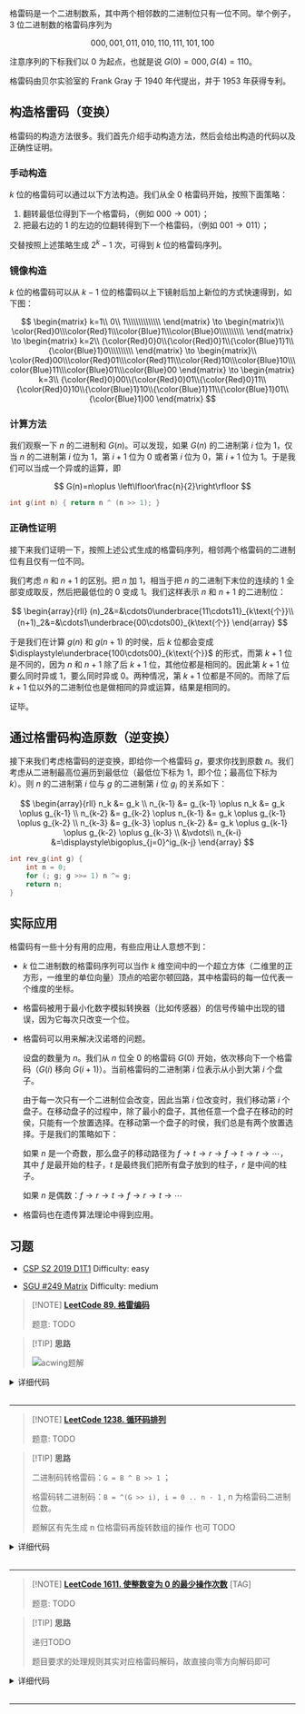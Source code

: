 

格雷码是一个二进制数系，其中两个相邻数的二进制位只有一位不同。举个例子，$3$ 位二进制数的格雷码序列为

$$
000,001,011,010,110,111,101,100
$$

注意序列的下标我们以 $0$ 为起点，也就是说 $G(0)=000,G(4)=110$。

格雷码由贝尔实验室的 Frank Gray 于 1940 年代提出，并于 1953 年获得专利。

## 构造格雷码（变换）

格雷码的构造方法很多。我们首先介绍手动构造方法，然后会给出构造的代码以及正确性证明。

### 手动构造

$k$ 位的格雷码可以通过以下方法构造。我们从全 $0$ 格雷码开始，按照下面策略：

1. 翻转最低位得到下一个格雷码，（例如 $000\to 001$）；
2. 把最右边的 $1$ 的左边的位翻转得到下一个格雷码，（例如 $001\to 011$）；

交替按照上述策略生成 $2^k-1$ 次，可得到 $k$ 位的格雷码序列。

### 镜像构造

$k$ 位的格雷码可以从 $k-1$ 位的格雷码以上下镜射后加上新位的方式快速得到，如下图：

$$
\begin{matrix}
k=1\\
0\\ 1\\\\\\\\\\\\\\
\end{matrix}
\to \begin{matrix}\\
\color{Red}0\\\color{Red}1\\\color{Blue}1\\\color{Blue}0\\\\\\\\\\
\end{matrix}
\to \begin{matrix}
k=2\\
{\color{Red}0}0\\{\color{Red}0}1\\{\color{Blue}1}1\\{\color{Blue}1}0\\\\\\\\\\
\end{matrix}
\to \begin{matrix}\\
\color{Red}00\\\color{Red}01\\\color{Red}11\\\color{Red}10\\\color{Blue}10\\\color{Blue}11\\\color{Blue}01\\\color{Blue}00
\end{matrix}
\to \begin{matrix}
k=3\\
{\color{Red}0}00\\{\color{Red}0}01\\{\color{Red}0}11\\{\color{Red}0}10\\{\color{Blue}1}10\\{\color{Blue}1}11\\{\color{Blue}1}01\\{\color{Blue}1}00
\end{matrix}
$$

### 计算方法

我们观察一下 $n$ 的二进制和 $G(n)$。可以发现，如果 $G(n)$ 的二进制第 $i$ 位为 $1$，仅当 $n$ 的二进制第 $i$ 位为 $1$，第 $i+1$ 位为 $0$ 或者第 $i$ 位为 $0$，第 $i+1$ 位为 $1$。于是我们可以当成一个异或的运算，即

$$
G(n)=n\oplus \left\lfloor\frac{n}{2}\right\rfloor
$$

```cpp
int g(int n) { return n ^ (n >> 1); }
```

### 正确性证明

接下来我们证明一下，按照上述公式生成的格雷码序列，相邻两个格雷码的二进制位有且仅有一位不同。

我们考虑 $n$ 和 $n+1$ 的区别。把 $n$ 加 $1$，相当于把 $n$ 的二进制下末位的连续的 $1$ 全部变成取反，然后把最低位的 $0$ 变成 $1$。我们这样表示 $n$ 和 $n+1$ 的二进制位：

$$
\begin{array}{rll}
(n)_2&=&\cdots0\underbrace{11\cdots11}_{k\text{个}}\\
(n+1)_2&=&\cdots1\underbrace{00\cdots00}_{k\text{个}}
\end{array}
$$

于是我们在计算 $g(n)$ 和 $g(n+1)$ 的时侯，后 $k$ 位都会变成 $\displaystyle\underbrace{100\cdots00}_{k\text{个}}$ 的形式，而第 $k+1$ 位是不同的，因为 $n$ 和 $n+1$ 除了后 $k+1$ 位，其他位都是相同的。因此第 $k+1$ 位要么同时异或 $1$，要么同时异或 $0$。两种情况，第 $k+1$ 位都是不同的。而除了后 $k+1$ 位以外的二进制位也是做相同的异或运算，结果是相同的。

证毕。

## 通过格雷码构造原数（逆变换）

接下来我们考虑格雷码的逆变换，即给你一个格雷码 $g$，要求你找到原数 $n$。我们考虑从二进制最高位遍历到最低位（最低位下标为 $1$，即个位；最高位下标为 $k$）。则 $n$ 的二进制第 $i$ 位与 $g$ 的二进制第 $i$ 位 $g_i$ 的关系如下：

$$
\begin{array}{rll}
n_k &= g_k \\
n_{k-1} &= g_{k-1} \oplus n_k &= g_k \oplus g_{k-1} \\
n_{k-2} &= g_{k-2} \oplus n_{k-1} &= g_k \oplus g_{k-1} \oplus g_{k-2} \\
n_{k-3} &= g_{k-3} \oplus n_{k-2} &= g_k \oplus g_{k-1} \oplus g_{k-2} \oplus g_{k-3} \\
&\vdots\\
n_{k-i} &=\displaystyle\bigoplus_{j=0}^ig_{k-j}
\end{array}
$$

```cpp
int rev_g(int g) {
    int n = 0;
    for (; g; g >>= 1) n ^= g;
    return n;
}
```

## 实际应用

格雷码有一些十分有用的应用，有些应用让人意想不到：

- $k$ 位二进制数的格雷码序列可以当作 $k$ 维空间中的一个超立方体（二维里的正方形，一维里的单位向量）顶点的哈密尔顿回路，其中格雷码的每一位代表一个维度的坐标。

- 格雷码被用于最小化数字模拟转换器（比如传感器）的信号传输中出现的错误，因为它每次只改变一个位。

-   格雷码可以用来解决汉诺塔的问题。

    设盘的数量为 $n$。我们从 $n$ 位全 $0$ 的格雷码 $G(0)$ 开始，依次移向下一个格雷码（$G(i)$ 移向 $G(i+1)$）。当前格雷码的二进制第 $i$ 位表示从小到大第 $i$ 个盘子。

    由于每一次只有一个二进制位会改变，因此当第 $i$ 位改变时，我们移动第 $i$ 个盘子。在移动盘子的过程中，除了最小的盘子，其他任意一个盘子在移动的时侯，只能有一个放置选择。在移动第一个盘子的时侯，我们总是有两个放置选择。于是我们的策略如下：

    如果 $n$ 是一个奇数，那么盘子的移动路径为 $f\to t\to r\to f\to t\to r\to\cdots$，其中 $f$ 是最开始的柱子，$t$ 是最终我们把所有盘子放到的柱子，$r$ 是中间的柱子。

    如果 $n$ 是偶数：$f \to r \to t \to f \to r \to t \to \cdots$

- 格雷码也在遗传算法理论中得到应用。

## 习题

- [CSP S2 2019 D1T1](https://www.luogu.com.cn/problem/P5657) Difficulty: easy

- [SGU #249 Matrix](http://codeforces.com/problemsets/acmsguru/problem/99999/249) Difficulty: medium

> [!NOTE] **[LeetCode 89. 格雷编码](https://leetcode-cn.com/problems/gray-code/)**
> 
> 题意: TODO

> [!TIP] **思路**
> 
> ![acwing题解](https://github.com/OpenKikCoc/LeetCode/raw/master/0001-0100/0089/acwing-lc-89.jpeg)

<details>
<summary>详细代码</summary>
<!-- tabs:start -->

##### **C++ 1**

```cpp
class Solution {
public:
    vector<int> grayCode(int n) {
        int top = pow(2, n);
        vector<int> res;
        res.push_back(0);
        for (int i = 1; i <= n; i ++ ){
            int e = 1 << (i - 1);                        // i - 1位结果前增加一位1
            for (int j = res.size() - 1; j >= 0; j -- )  // 镜像排列
                res.push_back(e + res[j]);
        }
        return res;
    }
};
```

##### **C++ 2**

```cpp
class Solution {
public:
    vector<int> grayCode(int n) {
        vector<int> res(1, 0);
        while (n -- ) {
            for (int i = res.size() - 1; i >= 0; i -- ) {
                res[i] *= 2;
                res.push_back(res[i] + 1);
            }
        }
        return res;
    }
};
```

##### **Python**

```python
# 有规律的一道题！
# 第k个格雷编码 是 k-1个格雷编码 进行对称翻转，然后前半部分后面补0，后半部分后面补1

class Solution:
    def grayCode(self, n: int) -> List[int]:
        res = [0]
        while n:
            for i in range(len(res) - 1, -1, -1):
                res[i] *= 2  # 前半部分 补0 
                res.append(res[i] + 1) #后半部分 补1，就是在前半部分的基础上加上1就可
            n -= 1
        return res
```

<!-- tabs:end -->
</details>

<br>

* * *

> [!NOTE] **[LeetCode 1238. 循环码排列](https://leetcode-cn.com/problems/circular-permutation-in-binary-representation/)**
> 
> 题意: TODO

> [!TIP] **思路**
> 
> 二进制码转格雷码：`G = B ^ B >> 1` ；
> 
> 格雷码转二进制码：`B = ^(G >> i), i = 0 .. n - 1` , n 为格雷码二进制位数。
> 
> 题解区有先生成 n 位格雷码再旋转数组的操作 也可 TODO

<details>
<summary>详细代码</summary>
<!-- tabs:start -->

##### **C++**

```cpp
    vector<int> circularPermutation(int n, int start) {
        vector<int> res = {start};
        int b = start;
        while(start >>= 1) b ^= start;
        n = (1 << n)-1;
        for(int i = 1; i <= n; ++i)
            res.push_back(b + i & n ^ (b + i & n) >> 1);
        return res;
    }
```

##### **Python**

```python

```

<!-- tabs:end -->
</details>

<br>

* * *

> [!NOTE] **[LeetCode 1611. 使整数变为 0 的最少操作次数](https://leetcode-cn.com/problems/minimum-one-bit-operations-to-make-integers-zero/)** [TAG]
> 
> 题意: TODO

> [!TIP] **思路**
> 
> 递归TODO
> 
> 题目要求的处理规则其实对应格雷码解码，故直接向零方向解码即可

<details>
<summary>详细代码</summary>
<!-- tabs:start -->

##### **C++**

```cpp
/*
 * 其实这种变为全0的操作就是格雷码为n的解码
 * [格雷码百度百科](https://baike.baidu.com/item/%E6%A0%BC%E9%9B%B7%E7%A0%81)
 * 格雷码→二进制码（解码）：
 * 从左边第二位起，将每位与左边一位解码后的值异或，作为该位解码后的值（最左边一位依然不变）。
 * 依次异或，直到最低位。依次异或转换后的值（二进制数）就是格雷码转换后二进制码的值。
 * eg:n=1110
   1. n的左边第二位：1，与前一位已经解码：1，进行异或，1^1=0，所以数字变成10xx
   2. n的左边第三位：1，与前一位已经解码：0，进行异或，1^0=1，所以数字变成101x
   3. n的左边第四位：0，与前一位已经解码：1，进行异或，0^1=1，所以数字变成1011
   所以答案就是1011B=11D
 */
class Solution {
public:
    int minimumOneBitOperations(int n) {
        int res = 0;
        while (n) {
            res ^= n;
            n /= 2;
        }
        return res;
    }
};
```

##### **Python**

```python

```

<!-- tabs:end -->
</details>

<br>

* * *